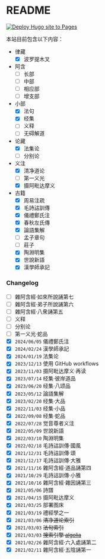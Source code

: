 # README

[![Deploy Hugo site to Pages](https://github.com/jhintr/jhintr.github.io/actions/workflows/hugo.yml/badge.svg)](https://github.com/jhintr/jhintr.github.io/actions/workflows/hugo.yml)

本站目前包含以下内容：

- 律藏
  - [x] 波罗提木叉
- 阿含
  - [ ] 长部
  - [ ] 中部
  - [ ] 相应部
  - [ ] 增支部
- 小部
  - [x] 法句
  - [x] 经集
  - [ ] 义释
  - [ ] 无碍解道
- 论藏
  - [x] 法集论
  - [ ] 分别论
- 义注
  - [x] 清净道论
  - [ ] 第一义光
  - [x] 摄阿毗达摩义
- 古籍
  - [x] 周易注疏
  - [x] 毛詩詁訓傳
  - [x] 儀禮鄭氏注
  - [x] 春秋左氏傳
  - [x] 論語集解
  - [ ] 孟子章句
  - [ ] 莊子
  - [x] 陶淵明集
  - [x] 世說新語
  - [x] 漢學師承記

### Changelog

- [ ] 雜阿含經·如來所說誦第七
- [ ] 雜阿含經·弟子所說誦第六
- [ ] 雜阿含經·八衆誦第五
- [ ] 义释
- [ ] 分别论
- [ ] 第一义光·蛇品
- [x] `2024/06/05` 儀禮鄭氏注
- [x] `2024/02/24` 漢學師承記
- [x] `2024/01/19` 法集论
- [x] `2023/12/13` 使用 GitHub workflows
- [x] `2023/11/03` 摄阿毗达摩义·再读
- [x] `2023/07/14` 经集·彼岸道品
- [x] `2023/06/20` 经集·八颂品
- [x] `2023/05/12` 論語集解
- [x] `2023/02/20` 经集·大品
- [x] `2022/11/03` 经集·小品
- [x] `2022/09/08` 经集·蛇品
- [x] `2022/07/28` 觉音尊者义注
- [x] `2022/05/09` 世說新語
- [x] `2022/03/10` 陶淵明集
- [x] `2022/02/18` 毛詩詁訓傳·國風
- [x] `2021/12/31` 毛詩詁訓傳·頌
- [x] `2021/12/17` 毛詩詁訓傳·大雅
- [x] `2021/11/16` 雜阿含經·道品誦第四
- [x] `2021/10/29` 毛詩詁訓傳·小雅
- [x] `2021/10/16` 雜阿含經·雜因誦第三
- [x] `2021/05/06` 詩譜
- [x] `2021/04/15` 摄阿毗达摩义
- [x] `2021/03/25` 部署图床
- [x] `2021/03/19` 禮經學之一
- [x] `2021/03/06` ~~清净道论索引~~
- [x] `2021/03/03` ~~法句索引~~
- [x] `2021/03/03` ~~搜索引擎 [algolia](https://www.algolia.com/doc/)~~
- [x] `2021/02/26` 雜阿含經·六入處誦第二
- [x] `2021/02/11` 雜阿含經·五陰誦第一